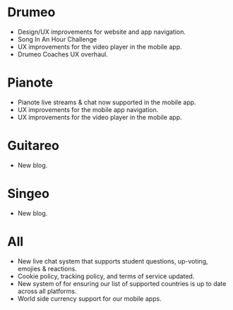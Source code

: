 # Drumeo
- Design/UX improvements for website and app navigation.
- Song In An Hour Challenge
- UX improvements for the video player in the mobile app.
- Drumeo Coaches UX overhaul.

# Pianote
- Pianote live streams & chat now supported in the mobile app.
- UX improvements for the mobile app navigation.
- UX improvements for the video player in the mobile app.

# Guitareo
- New blog.

# Singeo
- New blog.

# All
- New live chat system that supports student questions, up-voting, emojies & reactions.
- Cookie policy, tracking policy, and terms of service updated.
- New system of for ensuring our list of supported countries is up to date across all platforms.
- World side currency support for our mobile apps.